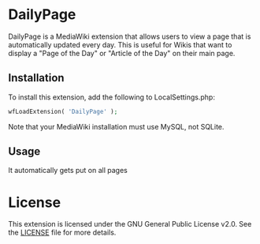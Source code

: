 # DailyPage

DailyPage is a MediaWiki extension that allows users to view a page that is automatically updated every day. This is useful for Wikis that want to display a "Page of the Day" or "Article of the Day" on their main page.

## Installation

To install this extension, add the following to LocalSettings.php:

```php
wfLoadExtension( 'DailyPage' );
```

Note that your MediaWiki installation must use MySQL, not SQLite.

## Usage

It automatically gets put on all pages

# License

This extension is licensed under the GNU General Public License v2.0. See the [LICENSE](LICENSE) file for more details.